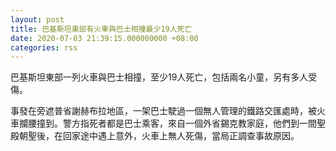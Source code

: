 ```yaml
---
layout: post
title: 巴基斯坦東部有火車與巴士相撞最少19人死亡
date: 2020-07-03 21:39:15.000000000 +08:00
categories: rss
---
```


巴基斯坦東部一列火車與巴士相撞，至少19人死亡，包括兩名小童，另有多人受傷。

事發在旁遮普省謝赫布拉地區，一架巴士駛過一個無人管理的鐵路交匯處時，被火車攔腰撞到。警方指死者都是巴士乘客，來自一個外省錫克教家庭，他們到一間聖殿朝聖後，在回家途中遇上意外，火車上無人死傷，當局正調查事故原因。
